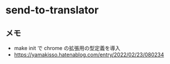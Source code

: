 # send-to-translator

## メモ

* make init で chrome の拡張用の型定義を導入
* https://yamakisso.hatenablog.com/entry/2022/02/23/080234
